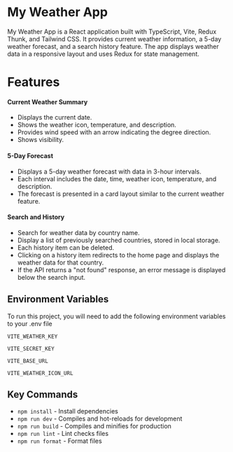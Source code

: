 # My Weather App

My Weather App is a React application built with TypeScript, Vite, Redux Thunk, and Tailwind CSS. It provides current weather information, a 5-day weather forecast, and a search history feature. The app displays weather data in a responsive layout and uses Redux for state management.

# Features

#### Current Weather Summary
- Displays the current date.
- Shows the weather icon, temperature, and description.
- Provides wind speed with an arrow indicating the degree direction.
- Shows visibility.

#### 5-Day Forecast
- Displays a 5-day weather forecast with data in 3-hour intervals.
- Each interval includes the date, time, weather icon, temperature, and description.
- The forecast is presented in a card layout similar to the current weather feature.

#### Search and History
- Search for weather data by country name.
- Display a list of previously searched countries, stored in local storage.
- Each history item can be deleted.
- Clicking on a history item redirects to the home page and displays the weather data for that country.
- If the API returns a "not found" response, an error message is displayed below the search input.

## Environment Variables

To run this project, you will need to add the following environment variables to your .env file

`VITE_WEATHER_KEY`

`VITE_SECRET_KEY`

`VITE_BASE_URL`

`VITE_WEATHER_ICON_URL`
## Key Commands

- `npm install` - Install dependencies
- `npm run dev` - Compiles and hot-reloads for development
- `npm run build` - Compiles and minifies for production
- `npm run lint` - Lint checks files
- `npm run format` - Format files

